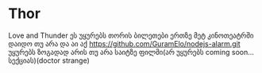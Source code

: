 # Thor
Love and Thunder
ეს უყურებს თორის ბილეთები ერთზე მეტ კინოთეატრში დაიდო თუ არა
და აი აქ https://github.com/GuramElo/nodejs-alarm.git უყურებს ზოგადად არის თუ არა საიტზე ფილმი(არ უყურებს coming soon... სექციას)(doctor strange)
